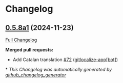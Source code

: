 # Changelog

## [0.5.8a1](https://github.com/OpenVoiceOS/ovos-skill-wikipedia/tree/0.5.8a1) (2024-11-23)

[Full Changelog](https://github.com/OpenVoiceOS/ovos-skill-wikipedia/compare/0.5.7...0.5.8a1)

**Merged pull requests:**

- Add Catalan translation [\#72](https://github.com/OpenVoiceOS/ovos-skill-wikipedia/pull/72) ([gitlocalize-app[bot]](https://github.com/apps/gitlocalize-app))



\* *This Changelog was automatically generated by [github_changelog_generator](https://github.com/github-changelog-generator/github-changelog-generator)*
